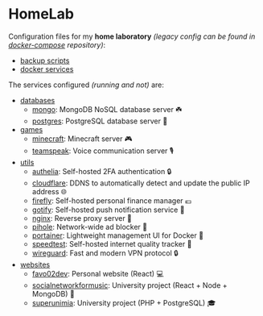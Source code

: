 # HomeLab

Configuration files for my **home laboratory** _(legacy config can be found in [docker-compose](https://github.com/Favo02/docker-compose) repository)_:

- [backup scripts](./scripts)
- [docker services](./services)

The services configured _(running and not)_ are:

- [databases](./services/databases)
    - [mongo](./services/databases/mongo): MongoDB NoSQL database server ☘️
    - [postgres](./services/databases/postgres/): PostgreSQL database server 🐘
- [games](./services/games)
    - [minecraft](./services/games/minecraft): Minecraft server 🎮
    - [teamspeak](./services/games/teamspeak): Voice communication server 🎙️
- [utils](./services/utils)
    - [authelia](./services/utils/authelia): Self-hosted 2FA authentication 🔒
    - [cloudflare](./services/utils/cloudflare): DDNS to automatically detect and update the public IP address 🌐
    - [firefly](./services/utils/firefly): Self-hosted personal finance manager 💶
    - [gotify](./services/utils/gotify): Self-hosted push notification service 📲
    - [nginx](./services/utils/nginx): Reverse proxy server 🔄
    - [pihole](./services/utils/pihole): Network-wide ad blocker 🚫
    - [portainer](./services/utils/portainer): Lightweight management UI for Docker 🐳
    - [speedtest](./services/utils/speedtest): Self-hosted internet quality tracker 📶
    - [wireguard](./services/utils/wireguard): Fast and modern VPN protocol 🔒
- [websites](./services/websites)
    - [favo02dev](./services/websites/favo02dev): Personal website (React) 💻
    - [socialnetworkformusic](./services/websites/socialnetworkformusic): University project (React + Node + MongoDB) 🎵
    - [superunimia](./services/websites/superunimia): University project (PHP + PostgreSQL) 🎓
